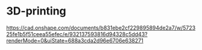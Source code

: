 # 3D-printing
https://cad.onshape.com/documents/b831ebe2cf229895894de2a7/w/572325fe1b5f51ceea55efec/e/932137593816d94328c5dd43?renderMode=0&uiState=688a3cda2d96e6706e638271
